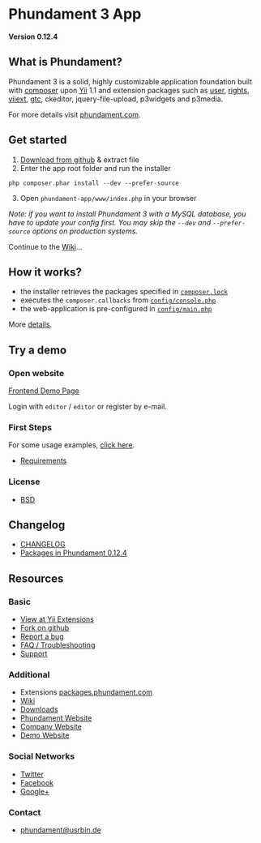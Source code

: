 Phundament 3 App
================

**Version 0.12.4**


What is Phundament?
-------------------

Phundament 3 is a solid, highly customizable application foundation built with [composer](http://getcomposer.org) 
upon [Yii](http://yiiframework.com) 1.1 and extension packages such as [user](http://www.yiiframework.com/extension/yii-user/), [rights](http://www.yiiframework.com/extension/rights/), [yiiext](http://code.google.com/p/yiiext/), [gtc](https://github.com/schmunk42/gii-template-collection), ckeditor, jquery-file-upload, p3widgets and p3media.

For more details visit [phundament.com](http://phundament.com).


Get started
-----------

1. [Download from github](https://github.com/phundament/app/tags) & extract file
2. Enter the app root folder and run the installer
```
php composer.phar install --dev --prefer-source
```
3. Open `phundament-app/www/index.php` in your browser

*Note: if you want to install Phundament 3 with a MySQL database, you have to update your config first.*
*You may skip the `--dev` and `--prefer-source` options on production systems.*

Continue to the [Wiki](https://github.com/phundament/app/wiki)...

How it works?
-------------
 * the installer retrieves the packages specified in [`composer.lock`](https://github.com/phundament/app/blob/master/composer.lock)
 * executes the `composer.callbacks` from [`config/console.php`](https://github.com/phundament/app/blob/master/config/console.php)
 * the web-application is pre-configured in [`config/main.php`](https://github.com/phundament/app/blob/master/config/main.php)

More [details](https://github.com/phundament/app/wiki/How-it-works).


Try a demo
----------

### Open website

[Frontend Demo Page](http://demo.phundament.com/3.0-dev)

Login with `editor` / `editor` or register by e-mail.

### First Steps

For some usage examples, [click here](https://github.com/phundament/app/wiki/Content-Management).


* [Requirements](https://github.com/phundament/app/wiki/Requirements)


### License
 *  [BSD](https://github.com/phundament/app/blob/0.12.4/LICENSE)



Changelog
---------

 * [CHANGELOG](https://github.com/phundament/app/blob/0.12.4/CHANGELOG.md)
 * [Packages in Phundament 0.12.4](https://github.com/phundament/app/blob/0.12.4/composer.lock)


Resources
---------

### Basic
 *  [View at Yii Extensions](http://www.yiiframework.com/extension/phundament/)
 *  [Fork on github](https://github.com/phundament/app)
 *  [Report a bug](https://github.com/phundament/app/issues)
 *  [FAQ / Troubleshooting](https://github.com/schmunk42/phundament/wiki/FAQ)
 *  [Support](https://github.com/schmunk42/phundament/wiki/Support)

### Additional
 *  Extensions [packages.phundament.com](http://packages.phundament.com)
 *  [Wiki](https://github.com/schmunk42/phundament/wiki/)
 *  [Downloads](https://github.com/phundament/app/tags)
 *  [Phundament Website](http://phundament.com)
 *  [Company Website](http://herzogkommunikation.de)
 *  [Demo Website](http://demo.phundament.com/3.0-dev/)
 
### Social Networks
 *  [Twitter](http://twitter.com/#!/phundament)
 *  [Facebook](http://www.facebook.com/phundament)
 *  [Google+](https://plus.google.com/114873431066202526630)

### Contact
 *  phundament@usrbin.de
